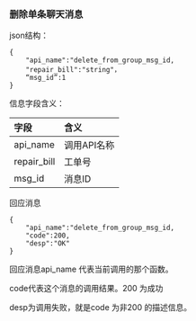 ### 删除单条聊天消息

json结构：

```
{
    "api_name":"delete_from_group_msg_id,
    "repair_bill":"string"，
    “msg_id”:1
}
```

信息字段含义：

| 字段 | 含义 |
| :--- | :--- |
| api\_name | 调用API名称 |
| repair\_bill | 工单号 |
| msg\_id | 消息ID |

回应消息

```
{
    "api_name":"delete_from_group_msg_id,
    "code":200,
    "desp":"OK"
}
```

回应消息api\_name 代表当前调用的那个函数。

code代表这个消息的调用结果。200 为成功

desp为调用失败，就是code 为非200 的描述信息。

